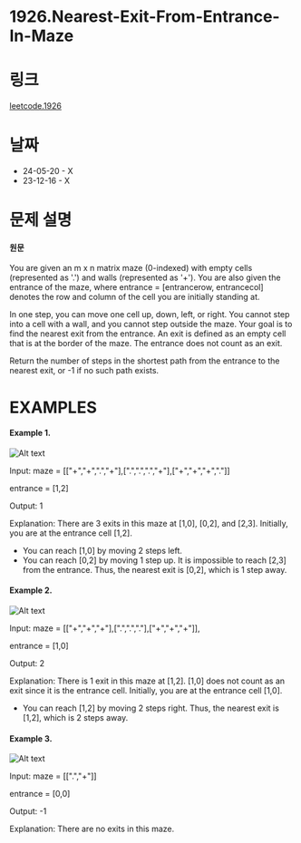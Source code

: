 # 1926.Nearest-Exit-From-Entrance-In-Maze

# 링크
[leetcode.1926](https://leetcode.com/problems/nearest-exit-from-entrance-in-maze/?envType=study-plan-v2&envId=leetcode-75)

# 날짜
* 24-05-20 - X
* 23-12-16 - X


# 문제 설명
#### 원문


You are given an m x n matrix maze (0-indexed) with empty cells (represented as '.') and walls (represented as '+'). You are also given the entrance of the maze, where entrance = [entrancerow, entrancecol] denotes the row and column of the cell you are initially standing at.

In one step, you can move one cell up, down, left, or right. You cannot step into a cell with a wall, and you cannot step outside the maze. Your goal is to find the nearest exit from the entrance. An exit is defined as an empty cell that is at the border of the maze. The entrance does not count as an exit.

Return the number of steps in the shortest path from the entrance to the nearest exit, or -1 if no such path exists.


# EXAMPLES
#### Example 1.


![Alt text](https://assets.leetcode.com/uploads/2021/06/04/nearest1-grid.jpg)


Input: maze = [["+","+",".","+"],[".",".",".","+"],["+","+","+","."]]

entrance = [1,2]

Output: 1

Explanation: There are 3 exits in this maze at [1,0], [0,2], and [2,3].
Initially, you are at the entrance cell [1,2].
- You can reach [1,0] by moving 2 steps left.
- You can reach [0,2] by moving 1 step up.
It is impossible to reach [2,3] from the entrance.
Thus, the nearest exit is [0,2], which is 1 step away.


#### Example 2.


![Alt text](https://assets.leetcode.com/uploads/2021/06/04/nearesr2-grid.jpg)


Input: maze = [["+","+","+"],[".",".","."],["+","+","+"]], 

entrance = [1,0]

Output: 2

Explanation: There is 1 exit in this maze at [1,2].
[1,0] does not count as an exit since it is the entrance cell.
Initially, you are at the entrance cell [1,0].
- You can reach [1,2] by moving 2 steps right.
Thus, the nearest exit is [1,2], which is 2 steps away.


#### Example 3.


![Alt text](https://assets.leetcode.com/uploads/2021/06/04/nearest3-grid.jpg)


Input: maze = [[".","+"]]

entrance = [0,0]

Output: -1

Explanation: There are no exits in this maze.